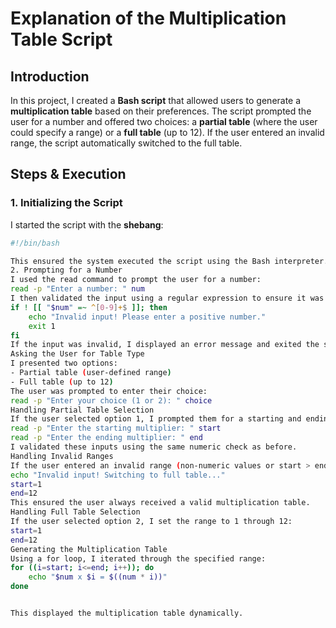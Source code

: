 # Explanation of the Multiplication Table Script

## Introduction
In this project, I created a **Bash script** that allowed users to generate a **multiplication table** based on their preferences. The script prompted the user for a number and offered two choices: a **partial table** (where the user could specify a range) or a **full table** (up to 12). If the user entered an invalid range, the script automatically switched to the full table.

## Steps & Execution

### 1. Initializing the Script
I started the script with the **shebang**:
```bash
#!/bin/bash

This ensured the system executed the script using the Bash interpreter.
2. Prompting for a Number
I used the read command to prompt the user for a number:
read -p "Enter a number: " num
I then validated the input using a regular expression to ensure it was a positive number:
if ! [[ "$num" =~ ^[0-9]+$ ]]; then
    echo "Invalid input! Please enter a positive number."
    exit 1
fi
If the input was invalid, I displayed an error message and exited the script.
Asking the User for Table Type
I presented two options:
- Partial table (user-defined range)
- Full table (up to 12)
The user was prompted to enter their choice:
read -p "Enter your choice (1 or 2): " choice
Handling Partial Table Selection
If the user selected option 1, I prompted them for a starting and ending multiplier:
read -p "Enter the starting multiplier: " start
read -p "Enter the ending multiplier: " end
I validated these inputs using the same numeric check as before.
Handling Invalid Ranges
If the user entered an invalid range (non-numeric values or start > end), I displayed an error and automatically switched to the full table:
echo "Invalid input! Switching to full table..."
start=1
end=12
This ensured the user always received a valid multiplication table.
Handling Full Table Selection
If the user selected option 2, I set the range to 1 through 12:
start=1
end=12
Generating the Multiplication Table
Using a for loop, I iterated through the specified range:
for ((i=start; i<=end; i++)); do
    echo "$num x $i = $((num * i))"
done


This displayed the multiplication table dynamically.


